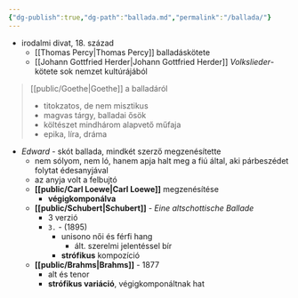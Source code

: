```yaml
---
{"dg-publish":true,"dg-path":"ballada.md","permalink":"/ballada/"}
---
```


- irodalmi divat, 18. század
	- [[Thomas Percy\|Thomas Percy]] balladáskötete
	- [[Johann Gottfried Herder\|Johann Gottfried Herder]] *Volkslieder*-kötete sok nemzet kultúrájából

> [[public/Goethe\|Goethe]] a balladáról
> 	- titokzatos, de nem misztikus
> 	- magvas tárgy, balladai ősök
> 	- költészet mindhárom alapvető műfaja
> 	- epika, líra, dráma

- *Edward* - skót ballada, mindkét szerző megzenésítette
	- nem sólyom, nem ló, hanem apja halt meg a fiú által, aki párbeszédet folytat édesanyjával
	- az anyja volt a felbujtó
	- **[[public/Carl Loewe\|Carl Loewe]]** megzenésítése
		- **végigkomponálva**
	- **[[public/Schubert\|Schubert]]** - *Eine altschottische Ballade*
		- 3 verzió
		- `3.` - (1895)
			- unisono női és férfi hang
				- ált. szerelmi jelentéssel bír
			- **strófikus** kompozíció
	- **[[public/Brahms\|Brahms]]** - 1877
		- alt és tenor
		- **strófikus variáció**, végigkomponáltnak hat

